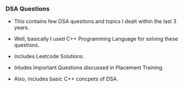 ### DSA Questions


- This contains few DSA questions and topics I dealt within the last 3 years.

- Well, basically I used C++ Programming Language for solving these questions.

- Includes Leetcode Solutions.

- Inludes Important Questions discussed in Placement Training.

- Also, includes basic C++ concpets of DSA.

